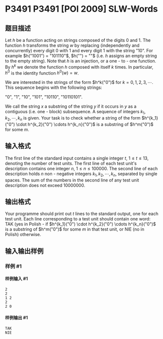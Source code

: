 # P3491 P3491 [POI 2009] SLW-Words

## 题目描述

Let $h$ be a function acting on strings composed of the digits 0 and 1. The function $h$ transforms the string $w$ by replacing (independently and concurrently) every digit 0 with 1 and every digit 1 with the string "10". For example $h("1001") = "101110"$, $h("") = ""$ (i.e. $h$ assigns an empty string to the empty string). Note that $h$ is an injection, or a one - to - one function. By $h^k$ we denote the function $h$ composed with itself $k$ times. In particular, $h^0$ is the identity function $h^0(w)=w$.

We are interested in the strings of the form $h^k("0")$ for $k = 0,1,2,3,\cdots$. This sequence begins with the following strings:

"0", "1", "10", "101", "10110", "10110101".

We call the string $x$ a substring of the string $y$ if it occurs in $y$ as a contiguous (i.e. one - block) subsequence. A sequence of integers $k_1,k_2,\cdots,k_n$ is given. Your task is to check whether a string of the form $h^{k_1}("0") \cdot h^{k_2}("0") \cdots h^{k_n}("0")$ is a substring of $h^m("0")$ for some $m$.

## 输入格式

The first line of the standard input contains a single integer $t$, $1 \leq t \leq 13$, denoting the number of test units. The first line of each test unit's description contains one integer $n$, $1 \leq n \leq 100000$. The second line of each description holds $n$ non - negative integers $k_1,k_2,\cdots,k_n$, separated by single spaces. The sum of the numbers in the second line of any test unit description does not exceed 10000000.

## 输出格式

Your programme should print out $t$ lines to the standard output, one for each test unit. Each line corresponding to a test unit should contain one word: TAK (yes in Polish - if $h^{k_1}("0") \cdot h^{k_2}("0") \cdots h^{k_n}("0")$ is a substring of $h^m("0")$ for some $m$ in that test unit, or NIE (no in Polish) otherwise. 

## 输入输出样例

### 样例 #1

#### 样例输入 #1

```
2
2
1 2
2
2 0
```

#### 样例输出 #1

```
TAK
NIE
```
